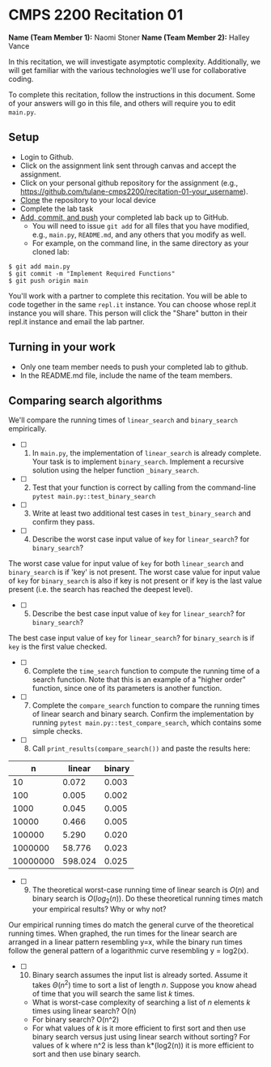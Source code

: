 # CMPS 2200  Recitation 01

**Name (Team Member 1):** Naomi Stoner
**Name (Team Member 2):** Halley Vance

In this recitation, we will investigate asymptotic complexity. Additionally, we will get familiar with the various technologies we'll use for collaborative coding.

To complete this recitation, follow the instructions in this document. Some of your answers will go in this file, and others will require you to edit `main.py`.


## Setup
- Login to Github.
- Click on the assignment link sent through canvas and accept the assignment.
- Click on your personal github repository for the assignment (e.g., https://github.com/tulane-cmps2200/recitation-01-your_username).
- [Clone](https://docs.github.com/en/github/creating-cloning-and-archiving-repositories/cloning-a-repository-from-github/cloning-a-repository) the repository to your local device
- Complete the lab task
- [Add, commit, and push](https://docs.github.com/en/github/managing-files-in-a-repository/managing-files-using-the-command-line/adding-a-file-to-a-repository-using-the-command-line) your completed lab back up to GitHub.
  - You will need to issue `git add` for all files that you have modified, e.g., `main.py`, `README.md`, and any others that you modify as well.
  - For example, on the command line, in the same directory as your cloned lab:
```
$ git add main.py
$ git commit -m "Implement Required Functions"
$ git push origin main
```

You'll work with a partner to complete this recitation. You will be able to code together in the same `repl.it` instance. You can choose whose repl.it instance you will share. This person will click the "Share" button in their repl.it instance and email the lab partner.

## Turning in your work
- Only one team member needs to push your completed lab to github.
- In the README.md file, include the name of the team members.


## Comparing search algorithms

We'll compare the running times of `linear_search` and `binary_search` empirically.

- [ ] 1. In `main.py`, the implementation of `linear_search` is already complete. Your task is to implement `binary_search`. Implement a recursive solution using the helper function `_binary_search`.

- [ ] 2. Test that your function is correct by calling from the command-line `pytest main.py::test_binary_search`

- [ ] 3. Write at least two additional test cases in `test_binary_search` and confirm they pass.

- [ ] 4. Describe the worst case input value of `key` for `linear_search`? for `binary_search`?

The worst case value for input value of `key` for both `linear_search` and `binary_search`
is if 'key' is not present. The worst case value for input value of `key` for `binary_search`
is also if key is not present or if key is the last value present
(i.e. the search has reached the deepest level).

- [ ] 5. Describe the best case input value of `key` for `linear_search`? for `binary_search`?

The best case input value of `key` for `linear_search`? for `binary_search` is if
`key` is the first value checked.

- [ ] 6. Complete the `time_search` function to compute the running time of a search function. Note that this is an example of a "higher order" function, since one of its parameters is another function.

- [ ] 7. Complete the `compare_search` function to compare the running times of linear search and binary search. Confirm the implementation by running `pytest main.py::test_compare_search`, which contains some simple checks.

- [ ] 8. Call `print_results(compare_search())` and paste the results here:

|        n |   linear |   binary |
|----------|----------|----------|
|       10 |    0.072 |    0.003 |
|      100 |    0.005 |    0.002 |
|     1000 |    0.045 |    0.005 |
|    10000 |    0.466 |    0.005 |
|   100000 |    5.290 |    0.020 |
|  1000000 |   58.776 |    0.023 |
| 10000000 |  598.024 |    0.025 |

- [ ] 9. The theoretical worst-case running time of linear search is $O(n)$ and binary search is $O(log_2(n))$. Do these theoretical running times match your empirical results? Why or why not?

Our empirical running times do match the general curve of the theoretical running times.
When graphed, the run times for the linear search are arranged in a linear pattern resembling y=x,
while the binary run times follow the general pattern of a logarithmic curve resembling y = log2(x).

- [ ] 10. Binary search assumes the input list is already sorted. Assume it takes $\Theta(n^2)$ time to sort a list of length $n$. Suppose you know ahead of time that you will search the same list $k$ times.
  + What is worst-case complexity of searching a list of $n$ elements $k$ times using linear search? O(n)
  + For binary search? O(n^2)
  + For what values of $k$ is it more efficient to first sort and then use binary search versus just using linear search without sorting? For values of k where n^2 is less than k*(log2(n)) it is more efficient to sort and then use binary search. 
